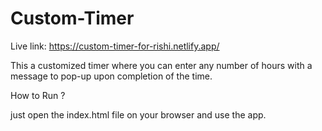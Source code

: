 # Custom-Timer
Live link: https://custom-timer-for-rishi.netlify.app/


This a customized timer where you can enter any number of hours with a message to pop-up upon completion of the time.

How to Run ?

just open the index.html file on your browser and use the app.


